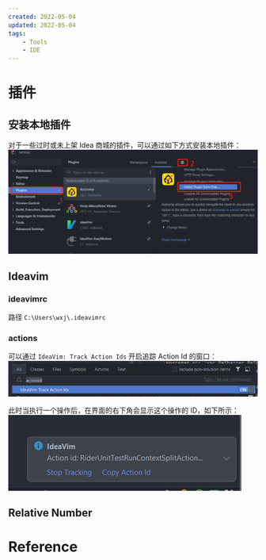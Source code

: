 ```yaml
---
created: 2022-05-04
updated: 2022-05-04
tags:
    - Tools
    - IDE
---
```


# 插件

## 安装本地插件

对于一些过时或未上架 Idea 商城的插件，可以通过如下方式安装本地插件：
![image-20220503163342586](assets/Rider/image-20220503163342586.png)

## Ideavim

### ideavimrc

路径 `C:\Users\wxj\.ideavimrc`

### actions

可以通过 `IdeaVim: Track Action Ids` 开启追踪 Action Id 的窗口：
![image-20220503163032756](assets/Rider/image-20220503163032756.png)

此时当执行一个操作后，在界面的右下角会显示这个操作的 ID，如下所示：
![|400](assets/Rider/image-20220503163017459.png)

## Relative Number


# Reference

